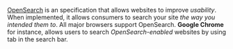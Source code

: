[OpenSearch][1] is an specification that allows websites to improve _usability_. When implemented, it allows consumers to search your site _the way you intended them to_. All major browsers support OpenSearch. **Google Chrome** for instance, allows users to search _OpenSearch-enabled_ websites by using tab in the search bar.

[1]: http://www.opensearch.org/
